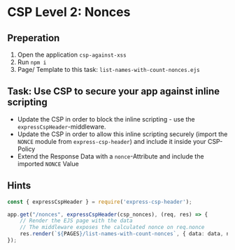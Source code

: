 # CSP Level 2: Nonces

## Preperation

1. Open the application `csp-against-xss`
2. Run `npm i`
3. Page/ Template to this task: `list-names-with-count-nonces.ejs`

## Task: Use CSP to secure your app against inline scripting

- Update the CSP in order to block the inline scripting - use the `expressCspHeader`-middleware.
- Update the CSP in order to allow this inline scripting securely (import the `NONCE` module from `express-csp-header`) and include it inside your CSP-Policy
- Extend the Response Data with a `nonce`-Attribute and include the imported `NONCE` Value

## Hints


```typescript
const { expressCspHeader } = require('express-csp-header');

app.get("/nonces", expressCspHeader(csp_nonces), (req, res) => {
    // Render the EJS page with the data
    // The middleware exposes the calculated nonce on req.nonce
    res.render(`${PAGES}/list-names-with-count-nonces`, { data: data, nonce: req.nonce });
});

```


